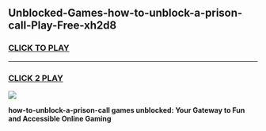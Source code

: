 
## Unblocked-Games-how-to-unblock-a-prison-call-Play-Free-xh2d8
<h3>
<a href="https://premium76.site?title=how-to-unblock-a-prison-call&ref=20M">CLICK TO PLAY</a></h3>
<hr>

<h3>
<a href="https://premium76.site?title=how-to-unblock-a-prison-call&ref=20M">CLICK 2 PLAY</a>
  
</h3>

<a href="https://premium76.site?title=how-to-unblock-a-prison-call&ref=19M"><img src="https://clearcache.store/games.png"></a>


**how-to-unblock-a-prison-call games unblocked: Your Gateway to Fun and Accessible Online Gaming**
